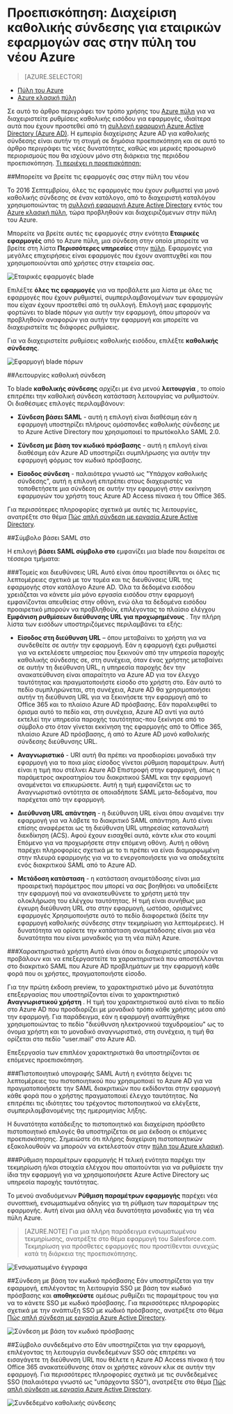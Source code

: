 <properties
    pageTitle="Μονό σύνδεση διαχείρισης για μεγάλες επιχειρήσεις εφαρμογές στην προεπισκόπηση Azure Active Directory | Microsoft Azure"
    description="Μάθετε πώς μπορείτε να διαχειριστείτε καθολικής σύνδεσης στην για εταιρικών εφαρμογών σας χρησιμοποιώντας το Azure Active Directory"
    services="active-directory"
    documentationCenter=""
    authors="asmalser"
    manager="femila"
    editor=""/>

<tags
    ms.service="active-directory"
    ms.devlang="na"
    ms.topic="article"
    ms.tgt_pltfrm="na"
    ms.workload="identity"
    ms.date="09/30/2016"
    ms.author="asmalser"/>

# <a name="preview-managing-single-sign-on-for-enterprise-apps-in-the-new-azure-portal"></a>Προεπισκόπηση: Διαχείριση καθολικής σύνδεσης για εταιρικών εφαρμογών σας στην πύλη του νέου Azure

> [AZURE.SELECTOR]
- [Πύλη του Azure](active-directory-enterprise-apps-manage-sso.md)
- [Azure κλασική πύλη](active-directory-sso-integrate-saas-apps.md)

Σε αυτό το άρθρο περιγράφει τον τρόπο χρήσης του [Azure πύλη](https://portal.azure.com) για να διαχειριστείτε ρυθμίσεις καθολικής εισόδου για εφαρμογές, ιδιαίτερα αυτά που έχουν προστεθεί από τη [συλλογή εφαρμογή Azure Active Directory (Azure AD)](active-directory-appssoaccess-whatis.md#get-started-with-the-azure-ad-application-gallery). Η εμπειρία διαχείρισης Azure AD για καθολικής σύνδεσης είναι αυτήν τη στιγμή σε δημόσια προεπισκόπηση και σε αυτό το άρθρο περιγράφει τις νέες δυνατότητες, καθώς και μερικές προσωρινό περιορισμούς που θα ισχύουν μόνο στη διάρκεια της περιόδου προεπισκόπηση. [Τι περιέχει η προεπισκόπηση;](active-directory-preview-explainer.md)

##<a name="finding-your-apps-in-the-new-portal"></a>Μπορείτε να βρείτε τις εφαρμογές σας στην πύλη του νέου

Το 2016 Σεπτεμβρίου, όλες τις εφαρμογές που έχουν ρυθμιστεί για μονό καθολικής σύνδεσης σε έναν κατάλογο, από το διαχειριστή καταλόγου χρησιμοποιώντας τη [συλλογή εφαρμογή Azure Active Directory](active-directory-appssoaccess-whatis.md#get-started-with-the-azure-ad-application-gallery) εντός του [Azure κλασική πύλη](https://manage.windowsazure.com), τώρα προβληθούν και διαχειριζόμενων στην πύλη του Azure.

Μπορείτε να βρείτε αυτές τις εφαρμογές στην ενότητα **Εταιρικές εφαρμογές** από το Azure πύλη, μια σύνδεση στην οποία μπορείτε να βρείτε στη λίστα **Περισσότερες υπηρεσίες** στην [πύλη](https://portal.azure.com). Εφαρμογές για μεγάλες επιχειρήσεις είναι εφαρμογές που έχουν αναπτυχθεί και που χρησιμοποιούνται από χρήστες στην εταιρεία σας.

![Εταιρικές εφαρμογές blade][1]

Επιλέξτε **όλες τις εφαρμογές** για να προβάλετε μια λίστα με όλες τις εφαρμογές που έχουν ρυθμιστεί, συμπεριλαμβανομένων των εφαρμογών που είχαν έχουν προστεθεί από τη συλλογή. Επιλογή μιας εφαρμογής φορτώνει το blade πόρων για αυτήν την εφαρμογή, όπου μπορούν να προβληθούν αναφορών για αυτήν την εφαρμογή και μπορείτε να διαχειριστείτε τις διάφορες ρυθμίσεις.

Για να διαχειριστείτε ρυθμίσεις καθολικής εισόδου, επιλέξτε **καθολικής σύνδεσης**.

![Εφαρμογή blade πόρων][2]


##<a name="single-sign-on-modes"></a>Λειτουργίες καθολική σύνδεση

Το blade **καθολικής σύνδεσης** αρχίζει με ένα μενού **λειτουργία** , το οποίο επιτρέπει την καθολική σύνδεση κατάσταση λειτουργίας να ρυθμιστούν. Οι διαθέσιμες επιλογές περιλαμβάνουν:

* **Σύνδεση βάσει SAML** - αυτή η επιλογή είναι διαθέσιμη εάν η εφαρμογή υποστηρίζει πλήρους ομόσπονδες καθολικής σύνδεσης με το Azure Active Directory που χρησιμοποιεί το πρωτόκολλο SAML 2.0.

* **Σύνδεση με βάση τον κωδικό πρόσβασης** - αυτή η επιλογή είναι διαθέσιμη εάν Azure AD υποστηρίζει συμπλήρωσης για αυτήν την εφαρμογή φόρμας τον κωδικό πρόσβασης.

* **Είσοδος σύνδεση** - παλαιότερα γνωστό ως "Υπάρχον καθολικής σύνδεσης", αυτή η επιλογή επιτρέπει στους διαχειριστές να τοποθετήσετε μια σύνδεση σε αυτήν την εφαρμογή στην εκκίνηση εφαρμογών του χρήστη τους Azure AD Access πίνακα ή του Office 365.

Για περισσότερες πληροφορίες σχετικά με αυτές τις λειτουργίες, ανατρέξτε στο θέμα [Πώς απλή σύνδεση με εργασία Azure Active Directory](active-directory-appssoaccess-whatis.md#how-does-single-sign-on-with-azure-active-directory-work).


##<a name="saml-based-sign-on"></a>Σύμβολο βάσει SAML στο

Η επιλογή **βάσει SAML σύμβολο στο** εμφανίζει μια blade που διαιρείται σε τέσσερα τμήματα:

###<a name="domains-and-urls"></a>Τομείς και διευθύνσεις URL
Αυτό είναι όπου προστίθενται οι όλες τις λεπτομέρειες σχετικά με τον τομέα και τις διευθύνσεις URL της εφαρμογής στον κατάλογο Azure AD. Όλα τα δεδομένα εισόδου χρειάζεται να κάνετε μία μόνο εργασία εισόδου στην εφαρμογή εμφανίζονται απευθείας στην οθόνη, ενώ όλα τα δεδομένα εισόδου προαιρετικό μπορούν να προβληθούν, επιλέγοντας το πλαίσιο ελέγχου **Εμφάνιση ρυθμίσεων διεύθυνσης URL για προχωρημένους** . Την πλήρη λίστα των εισόδων υποστηριζόμενες περιλαμβάνει τα εξής:

* **Είσοδος στη διεύθυνση URL** – όπου μεταβαίνει το χρήστη για να συνδεθείτε σε αυτήν την εφαρμογή. Εάν η εφαρμογή έχει ρυθμιστεί για να εκτελέσετε υπηρεσίας που ξεκινούν από την υπηρεσία παροχής καθολικής σύνδεσης σε, στη συνέχεια, όταν ένας χρήστης μεταβαίνει σε αυτήν τη διεύθυνση URL, η υπηρεσία παροχής δεν την ανακατεύθυνση είναι απαραίτητο να Azure AD για τον έλεγχο ταυτότητας και πραγματοποιήστε είσοδο στο χρήστη στο. Εάν αυτό το πεδίο συμπληρώνεται, στη συνέχεια, Azure AD θα χρησιμοποιήσει αυτήν τη διεύθυνση URL για να ξεκινήσετε την εφαρμογή από το Office 365 και το πλαίσιο Azure AD πρόσβασης. Εάν παραλειφθεί το όρισμα αυτό το πεδίο και, στη συνέχεια, Azure AD αντί για αυτό εκτελεί την υπηρεσία παροχής ταυτότητας-που ξεκίνησε από το σύμβολο στο όταν γίνεται εκκίνηση της εφαρμογής από το Office 365, πλαίσιο Azure AD πρόσβασης, ή από το Azure AD μονό καθολικής σύνδεσης διεύθυνσης URL.

* **Αναγνωριστικό** - URI αυτή θα πρέπει να προσδιορίσει μοναδικά την εφαρμογή για το ποια μίας είσοδος γίνεται ρύθμιση παραμέτρων. Αυτή είναι η τιμή που στέλνει Azure AD Επιστροφή στην εφαρμογή, όπως η παράμετρος ακροατηρίου του διακριτικού SAML και την εφαρμογή αναμένεται να επικυρώσετε. Αυτή η τιμή εμφανίζεται ως το Αναγνωριστικό οντότητα σε οποιαδήποτε SAML μετα-δεδομένα, που παρέχεται από την εφαρμογή.

* **Διεύθυνση URL απάντηση** - η διεύθυνση URL είναι όπου αναμένει την εφαρμογή για να λάβετε το διακριτικό SAML απάντηση. Αυτό είναι επίσης αναφέρεται ως τη διεύθυνση URL υπηρεσίας καταναλωτή διεκδίκηση (ACS). Αφού έχουν εισαχθεί αυτά, κάντε κλικ στο κουμπί Επόμενο για να προχωρήσετε στην επόμενη οθόνη. Αυτή η οθόνη παρέχει πληροφορίες σχετικά με το τι πρέπει να είναι διαμορφωμένη στην πλευρά εφαρμογής για να το ενεργοποιήσετε για να αποδεχτείτε ενός διακριτικού SAML από το Azure AD.

* **Μετάδοση κατάσταση** - η κατάσταση αναμετάδοσης είναι μια προαιρετική παράμετρος που μπορεί να σας βοηθήσει να υποδείξετε την εφαρμογή πού να ανακατευθύνετε το χρήστη μετά την ολοκλήρωση του ελέγχου ταυτότητας. Η τιμή είναι συνήθως μια έγκυρη διεύθυνση URL στο στην εφαρμογή, ωστόσο, ορισμένες εφαρμογές Χρησιμοποιήστε αυτό το πεδίο διαφορετικά (δείτε την εφαρμογή καθολικής σύνδεσης στην τεκμηρίωση για λεπτομέρειες). Η δυνατότητα να ορίσετε την κατάσταση αναμετάδοσης είναι μια νέα δυνατότητα που είναι μοναδικός για τη νέα πύλη Azure.

###<a name="user-attributes"></a>Χαρακτηριστικά χρήστη
Αυτό είναι όπου οι διαχειριστές μπορούν να προβάλουν και να επεξεργαστείτε τα χαρακτηριστικά που αποστέλλονται στο διακριτικό SAML που Azure AD προβλημάτων με την εφαρμογή κάθε φορά που οι χρήστες, πραγματοποιήστε είσοδο.

Για την πρώτη έκδοση preview, το χαρακτηριστικό μόνο με δυνατότητα επεξεργασίας που υποστηρίζονται είναι το χαρακτηριστικό **Αναγνωριστικού χρήστη** . Η τιμή του χαρακτηριστικού αυτό είναι το πεδίο στο Azure AD που προσδιορίζει με μοναδικό τρόπο κάθε χρήστης μέσα από την εφαρμογή. Για παράδειγμα, εάν η εφαρμογή αναπτύχθηκε χρησιμοποιώντας το πεδίο "διεύθυνση ηλεκτρονικού ταχυδρομείου" ως το όνομα χρήστη και το μοναδικό αναγνωριστικό, στη συνέχεια, η τιμή θα ορίζεται στο πεδίο "user.mail" στο Azure AD.

Επεξεργασία των επιπλέον χαρακτηριστικά θα υποστηρίζονται σε επόμενες προεπισκόπηση.

###<a name="saml-signing-certificate"></a>Πιστοποιητικό υπογραφής SAML
Αυτή η ενότητα δείχνει τις λεπτομέρειες του πιστοποιητικού που χρησιμοποιεί το Azure AD για να πραγματοποιήσετε την SAML διακριτικών που εκδίδονται στην εφαρμογή κάθε φορά που ο χρήστης πραγματοποιεί έλεγχο ταυτότητας. Να επιτρέπει τις ιδιότητες του τρέχοντος πιστοποιητικού να ελέγξετε, συμπεριλαμβανομένης της ημερομηνίας λήξης.

Η δυνατότητα κατάδειξης το πιστοποιητικό και διαχείριση πρόσθετο πιστοποιητικό επιλογές θα υποστηρίζεται σε μια έκδοση οι επόμενες προεπισκόπησης. Σημειώστε ότι πλήρης διαχείριση πιστοποιητικών εξακολουθούν να μπορούν να εκτελεστούν στην [πύλη του Azure κλασική](active-directory-sso-certs.md).

###<a name="application-configuration"></a>Ρύθμιση παραμέτρων εφαρμογής
Η τελική ενότητα παρέχει την τεκμηρίωση ή/και στοιχεία ελέγχου που απαιτούνται για να ρυθμίσετε την ίδια την εφαρμογή για να χρησιμοποιήσετε Azure Active Directory ως υπηρεσία παροχής ταυτότητας.

Το μενού αναδυόμενων **Ρύθμιση παραμέτρων εφαρμογής** παρέχει νέα συνοπτική, ενσωματωμένα οδηγίες για τη ρύθμιση των παραμέτρων της εφαρμογής. Αυτή είναι μια άλλη νέα δυνατότητα μοναδικές για τη νέα πύλη Azure.

> [AZURE.NOTE] Για μια πλήρη παράδειγμα ενσωματωμένου τεκμηρίωσης, ανατρέξτε στο θέμα εφαρμογή του Salesforce.com. Τεκμηρίωση για πρόσθετες εφαρμογές που προστίθενται συνεχώς κατά τη διάρκεια της προεπισκόπησης.

![Ενσωματωμένο έγγραφα][3]

##<a name="password-based-sign-on"></a>Σύνδεση με βάση τον κωδικό πρόσβασης
Εάν υποστηρίζεται για την εφαρμογή, επιλέγοντας τη λειτουργία SSO με βάση τον κωδικό πρόσβασης και **αποθηκεύστε** αμέσως ρυθμίζει τις παραμέτρους του για να το κάνετε SSO με κωδικό πρόσβασης. Για περισσότερες πληροφορίες σχετικά με την ανάπτυξη SSO με κωδικό πρόσβασης, ανατρέξτε στο θέμα [Πώς απλή σύνδεση με εργασία Azure Active Directory](active-directory-appssoaccess-whatis.md#how-does-single-sign-on-with-azure-active-directory-work).

![Σύνδεση με βάση τον κωδικό πρόσβασης][4]


##<a name="linked-sign-on"></a>Σύμβολο συνδεδεμένο στο
Εάν υποστηρίζεται για την εφαρμογή, επιλέγοντας τη λειτουργία συνδεδεμένων SSO σάς επιτρέπει να εισαγάγετε τη διεύθυνση URL που θέλετε η Azure AD Access πίνακα ή του Office 365 ανακατεύθυνσης όταν οι χρήστες κάνουν κλικ σε αυτήν την εφαρμογή. Για περισσότερες πληροφορίες σχετικά με τις συνδεδεμένες SSO (παλαιότερα γνωστό ως "υπάρχοντα SSO"), ανατρέξτε στο θέμα [Πώς απλή σύνδεση με εργασία Azure Active Directory](active-directory-appssoaccess-whatis.md#how-does-single-sign-on-with-azure-active-directory-work).

![Συνδεδεμένο καθολικής σύνδεσης][5]

[1]: ./media/active-directory-enterprise-apps-manage-sso/enterprise-apps-blade.PNG
[2]: ./media/active-directory-enterprise-apps-manage-sso/enterprise-apps-sso-blade.PNG
[3]: ./media/active-directory-enterprise-apps-manage-sso/enterprise-apps-blade-embedded-docs.PNG
[4]: ./media/active-directory-enterprise-apps-manage-sso/enterprise-apps-blade-password-sso.PNG
[5]: ./media/active-directory-enterprise-apps-manage-sso/enterprise-apps-blade-linked-sso.PNG
